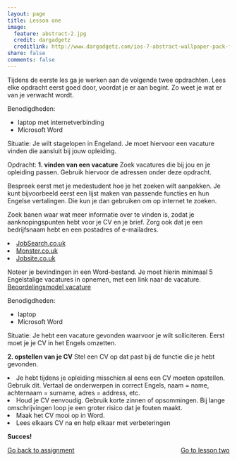 ```yaml
---
layout: page
title: Lesson one
image:
  feature: abstract-2.jpg
  credit: dargadgetz
  creditlink: http://www.dargadgetz.com/ios-7-abstract-wallpaper-pack-for-iphone-5-and-ipod-touch-retina/
share: false
comments: false
---
```

Tijdens de eerste les ga je werken aan de volgende twee opdrachten. Lees elke opdracht eerst goed door, voordat je er aan begint. Zo weet je wat er van je verwacht wordt.

Benodigdheden:
- laptop met internetverbinding
- Microsoft Word

Situatie:
Je wilt stagelopen in Engeland. Je moet hiervoor een vacature vinden die aansluit bij jouw opleiding.

Opdracht:
<b>1. vinden van een vacature</b>
Zoek vacatures die bij jou en je opleiding passen. Gebruik hiervoor de adressen onder deze opdracht.

Bespreek eerst met je medestudent hoe je het zoeken wilt aanpakken. Je kunt bijvoorbeeld eerst een lijst maken van passende functies en hun Engelse vertalingen. Die kun je dan gebruiken om op internet te zoeken.

Zoek banen waar wat meer informatie over te vinden is, zodat je aanknopingspunten hebt voor je CV en je brief. Zorg ook dat je een bedrijfsnaam hebt en een postadres of e-mailadres.

<li><a href="http://www.jobsearch.co.uk/" target="_blank">JobSearch.co.uk</a></li>
<li><a href="http://www.monster.co.uk/" target="_blank">Monster.co.uk</a></li>
<li><a href="http://www.jobsite.co.uk/" target="_blank">Jobsite.co.uk</a></li>

Noteer je bevindingen in een Word-bestand. Je moet hierin minimaal 5 Engelstalige vacatures in opnemen, met een link naar de vacature.
<a href="msve.nl/files/taalblokken/beoordelingsmodel-vacature.docx" target="_blank">Beoordelingsmodel vacature</a>


Benodigdheden:
- laptop
- Microsoft Word

Situatie:
Je hebt een vacature gevonden waarvoor je wilt solliciteren. Eerst moet je je CV in het Engels omzetten. 

<b>2. opstellen van je CV</b>
Stel een CV op dat past bij de functie die je hebt gevonden.

<li>Je hebt tijdens je opleiding misschien al eens een CV moeten opstellen. Gebruik dit. Vertaal de onderwerpen in correct Engels, naam = name, achternaam = surname, adres = address, etc.</li>
<li>Houd je CV eenvoudig. Gebruik korte zinnen of opsommingen. Bij lange omschrijvingen loop je een groter risico dat je fouten maakt.</li>
<li>Maak het CV mooi op in Word.</li>
<li>Lees elkaars CV na en help elkaar met verbeteringen</li>


<b>Succes!</b>

<div style="float: left"> 
<a href="{{ site.url }}/groepsopdracht/assignment/" class="btn">Go back to assignment</a>
</div>

<div style="float: right"> 
<a href="{{ site.url }}/groepsopdracht/lesson-two/" class="btn">Go to lesson two</a>
</div>